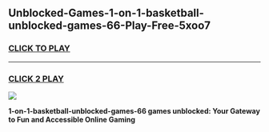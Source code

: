 
## Unblocked-Games-1-on-1-basketball-unblocked-games-66-Play-Free-5xoo7
<h3>
<a href="https://premium76.site?title=1-on-1-basketball-unblocked-games-66&ref=18A1">CLICK TO PLAY</a></h3>
<hr>

<h3>
<a href="https://premium76.site?title=1-on-1-basketball-unblocked-games-66&ref=18A1">CLICK 2 PLAY</a>
  
</h3>

<a href="https://premium76.site?title=1-on-1-basketball-unblocked-games-66&ref=18A1"><img src="https://clearcache.store/games.png"></a>


**1-on-1-basketball-unblocked-games-66 games unblocked: Your Gateway to Fun and Accessible Online Gaming**
